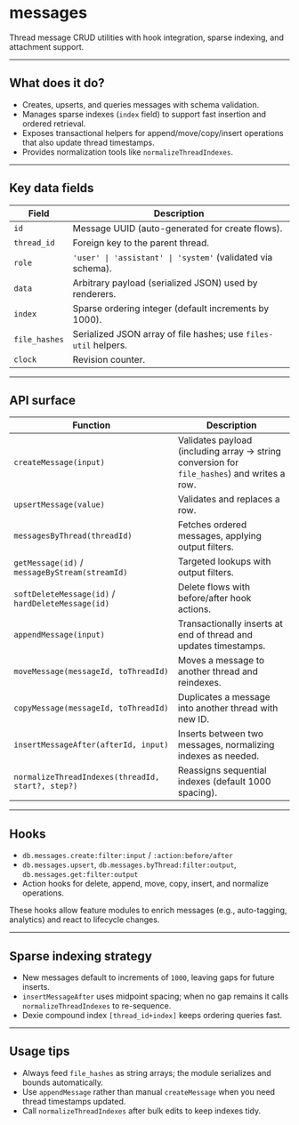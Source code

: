 # messages

Thread message CRUD utilities with hook integration, sparse indexing, and attachment support.

---

## What does it do?

-   Creates, upserts, and queries messages with schema validation.
-   Manages sparse indexes (`index` field) to support fast insertion and ordered retrieval.
-   Exposes transactional helpers for append/move/copy/insert operations that also update thread timestamps.
-   Provides normalization tools like `normalizeThreadIndexes`.

---

## Key data fields

| Field         | Description                                                     |
| ------------- | --------------------------------------------------------------- |
| `id`          | Message UUID (auto-generated for create flows).                 |
| `thread_id`   | Foreign key to the parent thread.                               |
| `role`        | `'user' \| 'assistant' \| 'system'` (validated via schema).     |
| `data`        | Arbitrary payload (serialized JSON) used by renderers.          |
| `index`       | Sparse ordering integer (default increments by 1000).           |
| `file_hashes` | Serialized JSON array of file hashes; use `files-util` helpers. |
| `clock`       | Revision counter.                                               |

---

## API surface

| Function                                          | Description                                                                                 |
| ------------------------------------------------- | ------------------------------------------------------------------------------------------- |
| `createMessage(input)`                            | Validates payload (including array → string conversion for `file_hashes`) and writes a row. |
| `upsertMessage(value)`                            | Validates and replaces a row.                                                               |
| `messagesByThread(threadId)`                      | Fetches ordered messages, applying output filters.                                          |
| `getMessage(id)` / `messageByStream(streamId)`    | Targeted lookups with output filters.                                                       |
| `softDeleteMessage(id)` / `hardDeleteMessage(id)` | Delete flows with before/after hook actions.                                                |
| `appendMessage(input)`                            | Transactionally inserts at end of thread and updates timestamps.                            |
| `moveMessage(messageId, toThreadId)`              | Moves a message to another thread and reindexes.                                            |
| `copyMessage(messageId, toThreadId)`              | Duplicates a message into another thread with new ID.                                       |
| `insertMessageAfter(afterId, input)`              | Inserts between two messages, normalizing indexes as needed.                                |
| `normalizeThreadIndexes(threadId, start?, step?)` | Reassigns sequential indexes (default 1000 spacing).                                        |

---

## Hooks

-   `db.messages.create:filter:input` / `:action:before/after`
-   `db.messages.upsert`, `db.messages.byThread:filter:output`, `db.messages.get:filter:output`
-   Action hooks for delete, append, move, copy, insert, and normalize operations.

These hooks allow feature modules to enrich messages (e.g., auto-tagging, analytics) and react to lifecycle changes.

---

## Sparse indexing strategy

-   New messages default to increments of `1000`, leaving gaps for future inserts.
-   `insertMessageAfter` uses midpoint spacing; when no gap remains it calls `normalizeThreadIndexes` to re-sequence.
-   Dexie compound index `[thread_id+index]` keeps ordering queries fast.

---

## Usage tips

-   Always feed `file_hashes` as string arrays; the module serializes and bounds automatically.
-   Use `appendMessage` rather than manual `createMessage` when you need thread timestamps updated.
-   Call `normalizeThreadIndexes` after bulk edits to keep indexes tidy.
